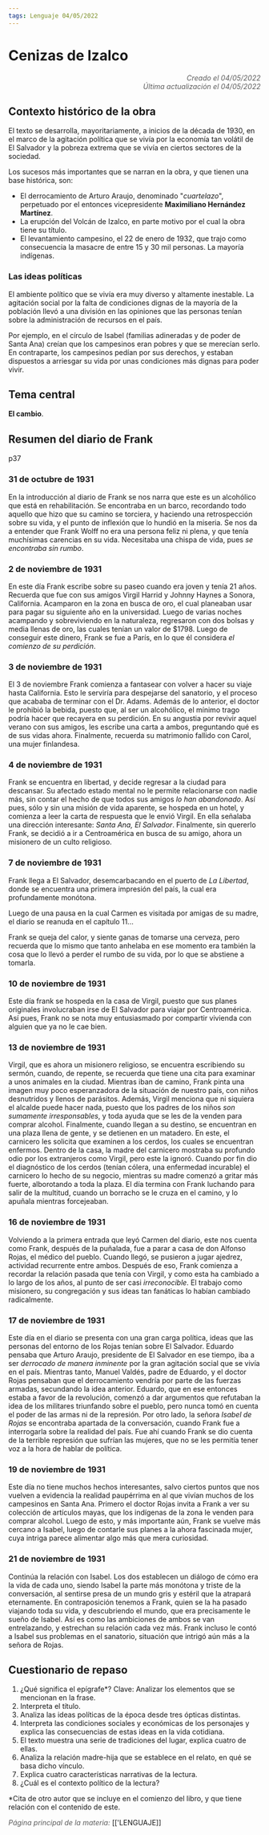 ```yaml
---
tags: Lenguaje 04/05/2022
---
```


# Cenizas de Izalco
<div style="text-align: right; opacity: 0.7; font-style: italic;">Creado el 04/05/2022</div>
<div style="text-align: right; opacity: 0.7; font-style: italic;">Última actualización el 04/05/2022</div>

## Contexto histórico de la obra

El texto se desarrolla, mayoritariamente, a inicios de la década de 1930, en el marco de la agitación política que se vivía por la economía tan volátil de El Salvador y la pobreza extrema que se vivía en ciertos sectores de la sociedad.

Los sucesos más importantes que se narran en la obra, y que tienen una base histórica, son:

- El derrocamiento de Arturo Araujo, denominado "*cuartelazo*", perpetuado por el entonces vicepresidente **Maximiliano Hernández Martínez**.
- La erupción del Volcán de Izalco, en parte motivo por el cual la obra tiene su título.
- El levantamiento campesino, el 22 de enero de 1932, que trajo como consecuencia la masacre de entre 15 y 30 mil personas. La mayoría indígenas.

### Las ideas políticas

El ambiente político que se vivía era muy diverso y altamente inestable. La agitación social por la falta de condiciones dignas de la mayoría de la población llevó a una división en las opiniones que las personas tenían sobre la administración de recursos en el país.

Por ejemplo, en el círculo de Isabel (familias adineradas y de poder de Santa Ana) creían que los campesinos eran pobres y que se merecían serlo.
En contraparte, los campesinos pedían por sus derechos, y estaban dispuestos a arriesgar su vida por unas condiciones más dignas para poder vivir.

## Tema central

**El cambio**.

## Resumen del diario de Frank

p37

### 31 de octubre de 1931

En la introducción al diario de Frank se nos narra que este es un alcohólico que está en rehabilitación. Se encontraba en un barco, recordando todo aquello que hizo que su camino se torciera, y haciendo una retrospección sobre su vida, y el punto de inflexión que lo hundió en la miseria. Se nos da a entender que Frank Wolff no era una persona feliz ni plena, y que tenía muchísimas carencias en su vida. Necesitaba una chispa de vida, pues *se encontraba sin rumbo*.

### 2 de noviembre de 1931

En este día Frank escribe sobre su paseo cuando era joven y tenía 21 años. Recuerda que fue con sus amigos Virgil Harrid y Johnny Haynes a Sonora, California. Acamparon en la zona en busca de oro, el cual planeaban usar para pagar su siguiente año en la universidad. 
Luego de varias noches acampando y sobreviviendo en la naturaleza, regresaron con dos bolsas y media llenas de oro, las cuales tenían un valor de $1798.
Luego de conseguir este dinero, Frank se fue a París, en lo que él considera *el comienzo de su perdición*.

### 3 de noviembre de 1931

El 3 de noviembre Frank comienza a fantasear con volver a hacer su viaje hasta California. Esto le serviría para despejarse del sanatorio, y el proceso que acababa de terminar con el Dr. Adams. Además de lo anterior, el doctor le prohibió la bebida, puesto que, al ser un alcohólico, el mínimo trago podría hacer que recayera en su perdición. En su angustia por revivir aquel verano con sus amigos, les escribe una carta a ambos, preguntando qué es de sus vidas ahora. Finalmente, recuerda su matrimonio fallido con Carol, una mujer finlandesa.

### 4 de noviembre de 1931

Frank se encuentra en libertad, y decide regresar a la ciudad para descansar. Su afectado estado mental no le permite relacionarse con nadie más, sin contar el hecho de que todos sus amigos *lo han abandonado*. Así pues, sólo y sin una misión de vida aparente, se hospeda en un hotel, y comienza a leer la carta de respuesta que le envió Virgil. En ella señalaba una dirección interesante: *Santa Ana, El Salvador*. Finalmente, sin quererlo Frank, se decidió a ir a Centroamérica en busca de su amigo, ahora un misionero de un culto religioso.

### 7 de noviembre de 1931

Frank llega a El Salvador, desemcarbacando en el puerto de *La Libertad*, donde se encuentra una primera impresión del país, la cual era profundamente monótona.

Luego de una pausa en la cual Carmen es visitada por amigas de su madre, el diario se reanuda en el capítulo 11...

Frank se queja del calor, y siente ganas de tomarse una cerveza, pero recuerda que lo mismo que tanto anhelaba en ese momento era también la cosa que lo llevó a perder el rumbo de su vida, por lo que se abstiene a tomarla.

### 10 de noviembre de 1931

Este día frank se hospeda en la casa de Virgil, puesto que sus planes originales involucraban irse de El Salvador para viajar por Centroamérica. Así pues, Frank no se nota muy entusiasmado por compartir vivienda con alguien que ya no le cae bien.

### 13 de noviembre de 1931

Virgil, que es ahora un misionero religioso, se encuentra escribiendo su sermón, cuando, de repente, se recuerda que tiene una cita para examinar a unos animales en la ciudad.
Mientras iban de camino, Frank pinta una imagen muy poco esperanzadora de la situación de nuestro país, con niños desnutridos y llenos de parásitos. Además, Virgil menciona que ni siquiera el alcalde puede hacer nada, puesto que los padres de los niños *son sumamente irresponsables*, y toda ayuda que se les de la venden para comprar alcohol.
Finalmente, cuando llegan a su destino, se encuentran en una plaza llena de gente, y se detienen en un matadero. En este, el carnicero les solicita que examinen a los cerdos, los cuales se encuentran enfermos. Dentro de la casa, la madre del carnicero mostraba su profundo odio por los extranjeros como Virgil, pero este la ignoró. Cuando por fin dio el diagnóstico de los cerdos (tenían cólera, una enfermedad incurable) el carnicero lo hecho de su negocio, mientras su madre comenzó a gritar más fuerte, alborotando a toda la plaza.
El día termina con Frank luchando para salir de la multitud, cuando un borracho se le cruza en el camino, y lo apuñala mientras forcejeaban. 

### 16 de noviembre de 1931

Volviendo a la primera entrada que leyó Carmen del diario, este nos cuenta como Frank, después de la puñalada, fue a parar a casa de don Alfonso Rojas, el médico del pueblo. Cuando llegó, se pusieron a jugar ajedrez, actividad recurrente entre ambos.
Después de eso, Frank comienza a recordar la relación pasada que tenía con Virgil, y como esta ha cambiado a lo largo de los años, al punto de ser casi *irreconocible*. El trabajo como misionero, su congregación y sus ideas tan fanáticas lo habían cambiado radicalmente.

### 17 de noviembre de 1931

Este día en el diario se presenta con una gran carga política, ideas que las personas del entorno de los Rojas tenían sobre El Salvador. Eduardo pensaba que Arturo Araujo, presidente de El Salvador en ese tiempo, iba a ser *derrocado de manera inminente* por la gran agitación social que se vivía en el país.
Mientras tanto, Manuel Valdés, padre de Eduardo, y el doctor Rojas pensaban que el derrocamiento vendría por parte de las fuerzas armadas, secundando la idea anterior.
Eduardo, que en ese entonces estaba a favor de la revolución, comenzó a dar argumentos que refutaban la idea de los militares triunfando sobre el pueblo, pero nunca tomó en cuenta el poder de las armas ni de la represión.
Por otro lado, la señora *Isabel de Rojas* se encontraba apartada de la conversación, cuando Frank fue a interrogarla sobre la realidad del país. Fue ahí cuando Frank se dio cuenta de la terrible represión que sufrían las mujeres, que no se les permitía tener voz a la hora de hablar de política.

### 19 de noviembre de 1931

Este día no tiene muchos hechos interesantes, salvo ciertos puntos que nos vuelven a evidencia la realidad paupérrima en al que vivían muchos de los campesinos en Santa Ana. 
Primero el doctor Rojas invita a Frank a ver su colección de artículos mayas, que los indígenas de la zona le venden para comprar alcohol.
Luego de esto, y más importante aún, Frank se vuelve más cercano a Isabel, luego de contarle sus planes a la ahora fascinada mujer, cuya intriga parece alimentar algo más que mera curiosidad.

### 21 de noviembre de 1931

Continúa la relación con Isabel. Los dos establecen un diálogo de cómo era la vida de cada uno, siendo Isabel la parte más monótona y triste de la conversación, al sentirse presa de un mundo gris y estéril que la atrapará eternamente. En contraposición tenemos a Frank, quien se la ha pasado viajando toda su vida, y descubriendo el mundo, que era precisamente le sueño de Isabel. Así es como las ambiciones de ambos se van entrelazando, y estrechan su relación cada vez más.
Frank incluso le contó a Isabel sus problemas en el sanatorio, situación que intrigó aún más a la señora de Rojas.

## Cuestionario de repaso

1. ¿Qué significa el epígrafe*? Clave: Analizar los elementos que se mencionan en la frase.
2. Interpreta el título.
3. Analiza las ideas políticas de la época desde tres ópticas distintas.
4. Interpreta las condiciones sociales y económicas de los personajes y explica las consecuencias de estas ideas en la vida cotidiana.
5. El texto muestra una serie de tradiciones del lugar, explica cuatro de ellas.
6. Analiza la relación madre-hija que se establece en el relato, en qué se basa dicho vínculo.
7. Explica cuatro características narrativas de la lectura. 
8. ¿Cuál es el contexto político de la lectura?

*Cita de otro autor que se incluye en el comienzo del libro, y que tiene relación con el contenido de este.

<span style="opacity: 0.7; font-style: italic;">Página principal de la materia:</span> [['LENGUAJE]]